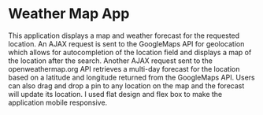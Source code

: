 # Weather Map App
This application displays a map and weather forecast for the requested location. An AJAX request is sent to the GoogleMaps API for geolocation which allows for autocompletion of the location field and displays a map of the location after the search. Another AJAX request sent to the openweathermap.org API retrieves a multi-day forecast for the location based on a latitude and longitude returned from the GoogleMaps API. Users can also drag and drop a pin to any location on the map and the forecast will update its location. I used flat design and flex box to make the application mobile responsive.
